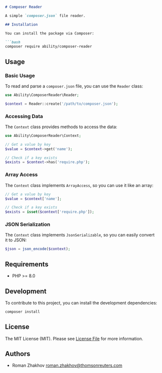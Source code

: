 ```markdown
# Composer Reader

A simple `composer.json` file reader.

## Installation

You can install the package via Composer:

```bash
composer require ability/composer-reader
```

## Usage

### Basic Usage

To read and parse a `composer.json` file, you can use the `Reader` class:

```php
use Ability\ComposerReader\Reader;

$context = Reader::create('/path/to/composer.json');
```

### Accessing Data

The `Context` class provides methods to access the data:

```php
use Ability\ComposerReader\Context;

// Get a value by key
$value = $context->get('name');

// Check if a key exists
$exists = $context->has('require.php');
```

### Array Access

The `Context` class implements `ArrayAccess`, so you can use it like an array:

```php
// Get a value by key
$value = $context['name'];

// Check if a key exists
$exists = isset($context['require.php']);
```

### JSON Serialization

The `Context` class implements `JsonSerializable`, so you can easily convert it to JSON:

```php
$json = json_encode($context);
```

## Requirements

- PHP >= 8.0

## Development

To contribute to this project, you can install the development dependencies:

```bash
composer install
```

## License

The MIT License (MIT). Please see [License File](LICENSE) for more information.

## Authors

- Roman Zhakhov <roman.zhakhov@thomsonreuters.com>
```

